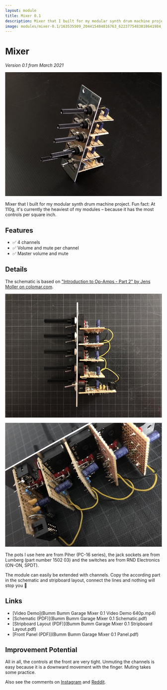 ```yaml
---
layout: module
title: Mixer 0.1
description: Mixer that I built for my modular synth drum machine project.
image: modules/mixer-0.1/163535509_204415484816763_6223775483818641984_n.jpg
---
```


# Mixer

*Version 0.1 from March 2021*

![](163535509_204415484816763_6223775483818641984_n.jpg)

Mixer that I built for my modular synth drum machine project. Fun fact: At 110g, it's currently the heaviest of my modules – because it has the most controls per square inch.

## Features

* ✅ 4 channels
* ✅ Volume and mute per channel
* ✅ Master volume and mute

## Details

The schematic is based on ["Introduction to Op-Amps - Part 2" by Jens Moller on colomar.com](http://colomar.com/Shavano/intro_opamp2.html).

![](163555450_154504689869616_7150287753202669814_n.jpg)

![](164360689_169070371612264_2588453398237662331_n.jpg)

The pots I use here are from Piher (PC-16 series), the jack sockets are from Lumberg (part number 1502 03) and the switches are from RND Electronics (ON-ON, SPDT).

The module can easily be extended with channels. Copy the according part in the schematic and stripboard layout, connect the lines and nothing will stop you 🚀

## Links

* [Video Demo](Bumm Bumm Garage Mixer 0.1 Video Demo 640p.mp4)
* [Schematic (PDF)](Bumm Bumm Garage Mixer 0.1 Schematic.pdf)
* [Stripboard Layout (PDF)](Bumm Bumm Garage Mixer 0.1 Stripboard Layout.pdf)
* [Front Panel (PDF)](Bumm Bumm Garage Mixer 0.1 Panel.pdf)

## Improvement Potential

All in all, the controls at the front are very tight. Unmuting the channels is easy because it is a downward movement with the finger. Muting takes some practice.

Also see the comments on [Instagram](https://www.instagram.com/p/CMxVuXAh2HL/) and [Reddit](https://www.reddit.com/r/synthdiy/comments/mbnqt3/4_channel_mixer_in_eurorack_format_on_stripboard/).

